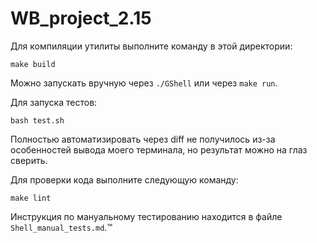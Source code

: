 # WB_project_2.15


Для компиляции утилиты выполните команду в этой директории:
```
make build
```
Можно запускать вручную через `./GShell` или через `make run`.

Для запуска тестов:
```
bash test.sh
```
Полностью автоматизировать через diff не получилось из-за особенностей вывода моего терминала,
но результат можно на глаз сверить.

Для проверки кода выполните следующую команду:
```
make lint
```

Инструкция по мануальному тестированию находится в файле `Shell_manual_tests.md`.™